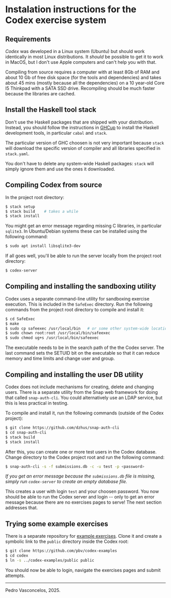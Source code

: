 
# Instalation instructions for the Codex exercise system

## Requirements

*Codex* was developed in a Linux system (Ubuntu) but should work
identically in most Linux distributions. It *should* be possible to get
it to work in MacOS, but I don't use Apple computers and can't help you
with that.

Compiling from source requires a computer with at least 8Gb of RAM and
about 10 Gb of free disk space (for the tools and dependencies) and
takes about 45 mins (mostly because all the dependencies) on a 10
year-old Core I5 Thinkpad with a SATA SSD drive. Recompiling should be
much faster because the libraries are cached.

## Install the Haskell tool stack

Don't use the Haskell packages that are shipped with your
distribution. Instead, you should follow the instructions in
[GHCup](https://www.haskell.org/ghcup/) to install the Haskell
development tools, in particular `cabal` and `stack`.

The particular version of GHC choosen is not very important because
`stack` will download the specific version of compiler and all
libraries specified in `stack.yaml`.

You don't have to delete any system-wide Haskell packages: `stack`
will simply ignore them and use the ones it downloaded.

## Compiling Codex from source

In the project root directory:

~~~bash
$ stack setup
$ stack build    # takes a while
$ stack install
~~~

You might get an error message regarding missing C libraries, in
particular `sqlite3`. In Ubuntu/Debian systems these can be installed
using the following command:

~~~bash
$ sudo apt install libsqlite3-dev
~~~

If all goes well, you'll be able to run the server locally from the
project root directory:

~~~bash
$ codex-server
~~~

## Compiling and installing the sandboxing utility

Codex uses a separate command-line utility for sandboxing exercise
execution. This is included in the `SafeExec` directory. Run the
following commands from the project root directory to compile and
install it:

~~~bash
$ cd SafeExec
$ make
$ sudo cp safeexec /usr/local/bin   # or some other system-wide location
$ sudo chown root:root /usr/local/bin/safeexec
$ sudo chmod ug+s /usr/local/bin/safeexec
~~~

The executable needs to be in the search path of the the Codex server.
The last command sets the SETUID bit on the executable so that it can
reduce memory and time limits and change user and group.

## Compiling and installing the user DB utility 

Codex does not include mechanisms for creating, delete and changing
users.  There is a separate utility from the Snap web framework for
doing that called `snap-auth-cli`.  You could alternatively use an
LDAP service, but this is less practical in testing.

To compile and install it, run the following commands (outside of the
Codex project):

~~~bash
$ git clone https://github.com/dzhus/snap-auth-cli
$ cd snap-auth-cli
$ stack build
$ stack install
~~~

After this, you can create one or more test users in the Codex database.
Change directory to the Codex project root and run the following command:

~~~bash
$ snap-auth-cli -s -f submissions.db -c -u test -p <password>
~~~

*If you get an error message because the `submissions.db` file is
missing, simply run `codex-server` to create an empty database file.*

This creates a user with login `test` and your choosen password. You
now should be able to run the Codex server and login -- only to get an error
message because there are no exercises pages to serve!  The next
section addresses that.


## Trying some example exercises

There is a separate repository for [example
exercises](https://github.com/pbv/codex-examples). Clone it and 
create a symbolic link to the `public` directory inside the Codex root:

~~~bash
$ git clone https://github.com/pbv/codex-examples
$ cd codex 
$ ln -s ../codex-examples/public public
~~~

You should now be able to login, navigate the exercises pages and
submit attempts.

-----

Pedro Vasconcelos, 2025.


